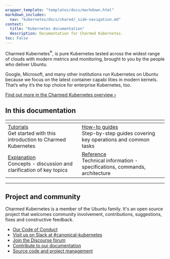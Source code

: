 ```yaml
---
wrapper_template: "templates/docs/markdown.html"
markdown_includes:
  nav: "kubernetes/docs/shared/_side-navigation.md"
context:
  title: "Kubernetes documentation"
  description: Documentation for Charmed Kubernetes.
toc: False
---
```


Charmed Kubernetes<sup>&reg;</sup>, is pure Kubernetes tested across the widest range of clouds with modern metrics and
 monitoring, brought to you by the people who deliver Ubuntu.

Google, Microsoft, and many other institutions run Kubernetes on Ubuntu because we focus on the latest container capabi
lities in modern kernels. That’s why it’s the top choice for enterprise Kubernetes, too.

[Find out more in the Charmed Kubernetes overview&nbsp;&rsaquo;](../overview)

<img src="https://assets.ubuntu.com/v1/843c77b6-juju-at-a-glace.svg" style="float:right; margin-left: 2rem; border: 0
" alt="">

## In this documentation

<div class="md-table">
<table>
<thead>
<tr>
<th></th>
<th></th>
</tr>
</thead>
<tbody>
<tr>
<td><a href="/docs/tutorials">Tutorials</a><br>  Get started with this introduction to Charmed Kubernetes <br></td>
<td><a href="/docs/how-to">How-to guides</a> <br> Step-by-step guides covering key operations and common tasks</td>
</tr>
<tr>
<td><a href="/docs/explanation">Explanation</a> <br> Concepts - discussion and clarification of key topics</td>
<td><a href="/docs/reference">Reference</a> <br> Technical information - specifications, commands, architecture</td>
</tr>
</tbody>
</table>
</div>

---

## Project and community

Charmed Kubernetes is a member of the Ubuntu family. It's an open source project that welcomes community involvement, contributions, suggestions, fixes and constructive feedback.

* [Our Code of Conduct](https://ubuntu.com/community/code-of-conduct)
* [Visit us on Slack at #canonical-kubernetes](https://slack.k8s.io/)
* [Join the Discourse forum](https://discuss.kubernetes.io/)
* [Contribute to our documentation](https://github.com/charmed-kubernetes/kubernetes-docs)
* [Source code and project management](https://github.com/charmed-kubernetes)
